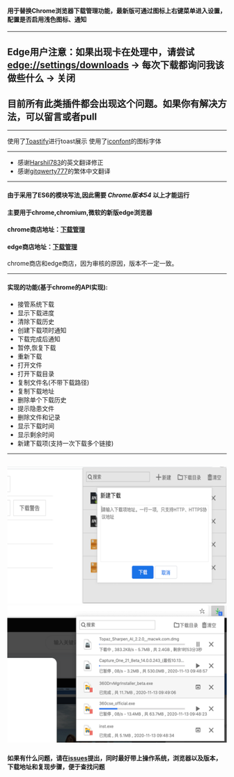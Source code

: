 #### 用于替换Chrome浏览器下载管理功能，最新版可通过图标上右键菜单进入设置，配置是否启用浅色图标、通知
---

## Edge用户注意：如果出现卡在处理中，请尝试 [edge://settings/downloads](edge://settings/downloads) -> 每次下载都询问我该做些什么 -> 关闭
## 目前所有此类插件都会出现这个问题。如果你有解决方法，可以留言或者pull

---

使用了[Toastify](https://github.com/apvarun/toastify-js)进行toast展示
使用了[iconfont](https://www.iconfont.cn/)的图标字体

---

+ 感谢[Harshil783](https://github.com/Harshil783)的英文翻译修正
+ 感谢[gitqwerty777](https://github.com/gitqwerty777)的繁体中文翻译

---
#### 由于采用了ES6的模块写法,因此需要 ***Chrome版本54*** 以上才能运行
#### 主要用于chrome,chromium,微软的新版edge浏览器
#### chrome商店地址：[下载管理](https://chrome.google.com/webstore/detail/%E4%B8%8B%E8%BD%BD%E7%AE%A1%E7%90%86/dgoaeahpciglgomkbmfblkcfanpfckhb) 
#### edge商店地址：[下载管理](https://microsoftedge.microsoft.com/addons/detail/%E4%B8%8B%E8%BD%BD%E7%AE%A1%E7%90%86/oljecelfndgchlbkmodifnpodpialkjo)

chrome商店和edge商店，因为审核的原因，版本不一定一致。
 
---
#### 实现的功能(基于chrome的API实现):
- 接管系统下载
- 显示下载进度
- 清除下载历史
- 创建下载项时通知
- 下载完成后通知
- 暂停,恢复下载
- 重新下载
- 打开文件
- 打开下载目录
- 复制文件名(不带下载路径)
- 复制下载地址
- 删除单个下载历史
- 提示隐患文件
- 删除文件和记录
- 显示下载时间
- 显示剩余时间
- 新建下载项(支持一次下载多个链接)
---
![预览图](/preview/1280%20800%204.png)
![预览图](/preview/1280%20800%202.png)
---
#### 如果有什么问题，请在[issues](https://github.com/yhl452493373/DownloadManager/issues)提出，同时最好带上操作系统，浏览器以及版本，下载地址和复现步骤，便于查找问题
